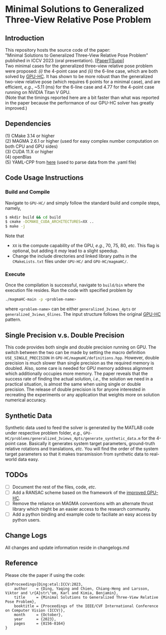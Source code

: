 # Minimal Solutions to Generalized Three-View Relative Pose Problem

## Introduction
This repository hosts the source code of the paper: <br />
"Minimal Solutions to Generalized Three-View Relative Pose Problem" published in ICCV 2023 (oral presentation). [[Paper](https://openaccess.thecvf.com/content/ICCV2023/papers/Ding_Minimal_Solutions_to_Generalized_Three-View_Relative_Pose_Problem_ICCV_2023_paper.pdf)][[Supp](https://openaccess.thecvf.com/content/ICCV2023/supplemental/Ding_Minimal_Solutions_to_ICCV_2023_supplemental.pdf)] <br />
Two minimal cases for the generalized three-view relative pose problem were proposed: *(i)* the 4-point case and *(ii)* the 6-line case, which are both solved by [GPU-HC](https://github.com/C-H-Chien/Homotopy-Continuation-Tracker-on-GPU). It has shown to be more robust than the generalized two-view relative pose (which requires 6 points for a minimal case), and are efficient, *e.g.*, ~5.11 (ms) for the 6-line case and 4.77 for the 4-point case running on NVIDIA Titan V GPU. <br />
(Note that the timings reported here are a bit faster than what was reported in the paper because the performance of our GPU-HC solver has greatly improved.)

## Dependencies
(1) CMake 3.14 or higher <br />
(2) MAGMA 2.6.1 or higher (used for easy complex number computation on both CPU and GPU sides) <br />
(3) CUDA 11.X or higher <br />
(4) openBlas <br />
(5) YAML-CPP from [here](https://github.com/jbeder/yaml-cpp) (used to parse data from the .yaml file)

## Code Usage Instructions
### Build and Compile
Navigate to `GPU-HC/` and simply follow the standard build and compile steps, namely,
```bash
$ mkdir build && cd build 
$ cmake -DCMAKE_CUDA_ARCHITECTURES=XX ..
$ make -j
```
Note that
- `XX` is the compute capability of the GPU, _e.g._, 70, 75, 80, _etc_. This flag is optional, but adding it _may_ lead to a slight speedup.
- Change the include directories and linked library paths in the `CMakeLists.txt` files under `GPU-HC/` and `GPU-HC/magmaHC/`.

### Execute
Once the compilation is successful, navigate to `build/bin` where the execution file resides. Run the code with specified problem by
```bash
./magmaHC-main -p <problem-name>
```
where `<problem-name>` can be either `generalized_3views_4pts` or `generalized_3views_6lines`. The input structure follows the original [GPU-HC](https://github.com/Brown-LEMS/Homotopy-Continuation-Tracker-on-GPU) pattern.

## Single Precision v.s. Double Precision
This code provides both single and double precision running on GPU. The switch between the two can be made by setting the macro definition `USE_SINGLE_PRECISION` in `GPU-HC/magmaHC/definitions.hpp`. However, double precision is much slower than single precision as the required memory is doubled. Also, some care is needed for GPU memory address alignment which additionally occupies more memory. The paper reveals that the success rate of finding the actual solution, _i.e._, the solution we need in a practical situation, is almost the same when using single or double precision. The release of double precision is for anyone interested in recreating the experiments or any application that weights more on solution numerical accuracy. 

## Synthetic Data
Synthetic data used to feed the solver is generated by the MATLAB code under respective problem folder, _e.g._, ``GPU-HC/problems/generalized_3views_4pts/generate_synthetic_data.m`` for the 4-point case. Basically it generates system target parameters, ground-truth relative rotations and translations, _etc_. You will find the order of the system target parameters so that it makes transmission from synthetic data to real-world data easy. <br />

## TODOs
- [ ] Document the rest of the files, code, _etc_.
- [ ] Add a RANSAC scheme based on the framework of the [improved GPU-HC](https://github.com/Brown-LEMS/Trifocal_Pose_Estimation_using_Improved_GPUHC).
- [ ] Remove the reliance on MAGMA conventions with an alternate thrust library which might be an easier access to the research community.
- [ ] Add a python binding and example code to faciliate an easy access by python users.

## Change Logs
All changes and update information reside in changelogs.md

## Reference
Please cite the paper if using the code: <br />
```
@InProceedings{Ding:etal:ICCV:2023,
    author    = {Ding, Yaqing and Chien, Chiang-Heng and Larsson, Viktor and \r{A}str\"om, Karl and Kimia, Benjamin},
    title     = {Minimal Solutions to Generalized Three-View Relative Pose Problem},
    booktitle = {Proceedings of the IEEE/CVF International Conference on Computer Vision (ICCV)},
    month     = {October},
    year      = {2023},
    pages     = {8156-8164}
}
```



